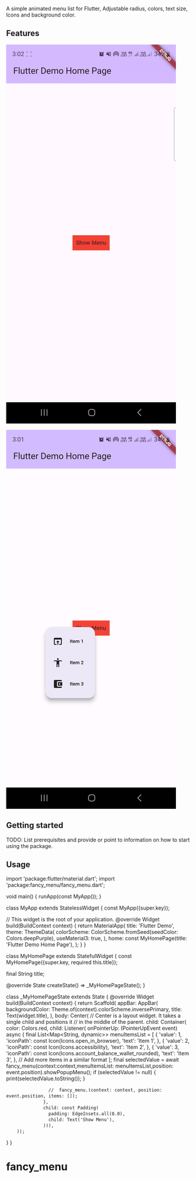 

A simple animated  menu list for Flutter, Adjustable radius, colors, text size, Icons and background color.

## Features

![a.gif](doc%2Fa.gif)

![b.jpg](doc%2Fb.jpg)


## Getting started

TODO: List prerequisites and provide or point to information on how to
start using the package.

## Usage

import 'package:flutter/material.dart';
import 'package:fancy_menu/fancy_menu.dart';

void main() {
  runApp(const MyApp());
}

class MyApp extends StatelessWidget {
  const MyApp({super.key});

  // This widget is the root of your application.
  @override
  Widget build(BuildContext context) {
    return MaterialApp(
      title: 'Flutter Demo',
      theme: ThemeData(
        colorScheme: ColorScheme.fromSeed(seedColor: Colors.deepPurple),
        useMaterial3: true,
      ),
      home: const MyHomePage(title: 'Flutter Demo Home Page'),
    );
  }
}

class MyHomePage extends StatefulWidget {
  const MyHomePage({super.key, required this.title});

  final String title;

  @override
  State<MyHomePage> createState() => _MyHomePageState();
}

class _MyHomePageState extends State<MyHomePage> {
  @override
  Widget build(BuildContext context) {
    return Scaffold(
        appBar: AppBar(
          backgroundColor: Theme.of(context).colorScheme.inversePrimary,
          title: Text(widget.title),
        ),
        body: Center(
          // Center is a layout widget. It takes a single child and positions it
          // in the middle of the parent.
          child: Container(
              color: Colors.red,
              child: Listener(
                  onPointerUp: (PointerUpEvent event) async {
                    final List<Map<String, dynamic>> menuItemsList = [
                      {
                        'value': 1,
                        'iconPath': const Icon(Icons.open_in_browser),
                        'text': 'Item 1',
                      },
                      {
                        'value': 2,
                        'iconPath': const Icon(Icons.accessibility),
                        'text': 'Item 2',
                      },
                      {
                        'value': 3,
                        'iconPath': const Icon(Icons.account_balance_wallet_rounded),
                        'text': 'Item 3',
                      },
                      // Add more items in a similar format
                    ];
                    final selectedValue = await fancy_menu(context:context,menuItemsList:  menuItemsList,position: event.position).showPopupMenu();
                    if (selectedValue != null) {
                      print(selectedValue.toString());
                    }

                    //  fancy_menu.(context: context, position: event.position, items: []);
                  },
                  child: const Padding(
                    padding: EdgeInsets.all(8.0),
                    child: Text('Show Menu'),
                  ))),
        ));
  }
}


# fancy_menu
